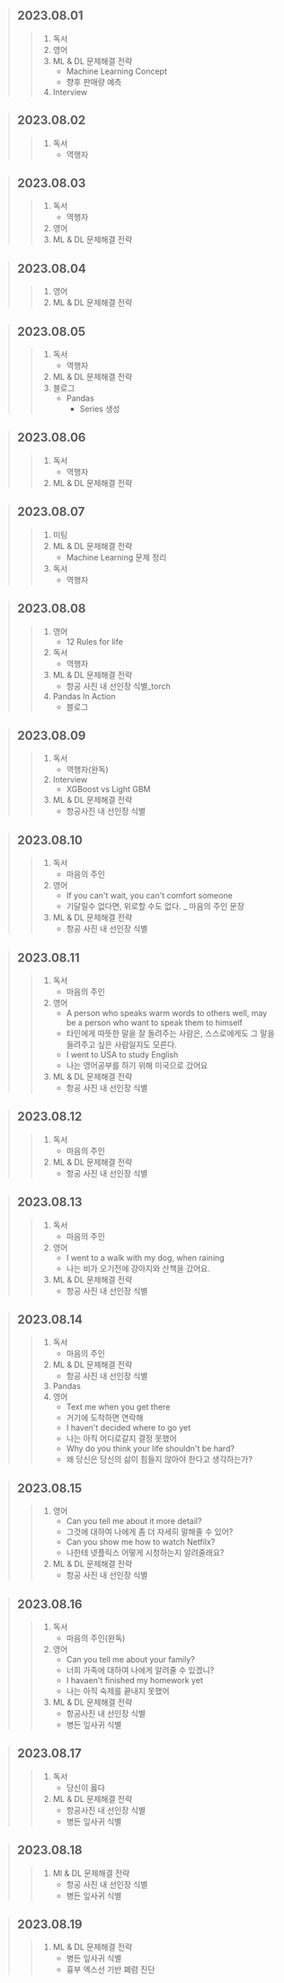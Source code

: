 > ## 2023.08.01
> > 1. 독서
> > 2. 영어
> > 3. ML & DL 문제해결 전략
> >    - Machine Learning Concept
> >    - 향후 판매량 예측
> > 4. Interview

> ## 2023.08.02
> > 1. 독서
> >    - 역행자

> ## 2023.08.03
> > 1. 독서
> >    - 역행자
> > 2. 영어
> > 3. ML & DL 문제해결 전략

> ## 2023.08.04
> > 1. 영어
> > 2. ML & DL 문제해결 전략

> ## 2023.08.05
> > 1. 독서
> >    - 역행자
> > 2. ML & DL 문제해결 전략
> > 3. 블로그
> >    - Pandas
> >      - Series 생성

> ## 2023.08.06
> > 1. 독서
> >    - 역행자
> > 2. ML & DL 문제해결 전략

> ## 2023.08.07
> > 1. 미팅
> > 2. ML & DL 문제해결 전략
> >    - Machine Learning 문제 정리
> > 3. 독서
> >    - 역행자

> ## 2023.08.08
> > 1. 영어
> >    - 12 Rules for life
> > 2. 독서
> >    - 역행자
> > 3. ML & DL 문제해결 전략
> >    - 항공 사진 내 선인장 식별_torch
> > 4. Pandas In Action
> >    - 블로그

> ## 2023.08.09
> > 1. 독서
> >    - 역행자(완독)
> > 2. Interview
> >    - XGBoost vs Light GBM
> > 3. ML & DL 문제해결 전략
> >    - 항공사진 내 선인장 식별

> ## 2023.08.10
> > 1. 독서
> >    - 마음의 주인
> > 2. 영어
> >    - If you can't wait, you can't comfort someone
> >    - 기달릴수 없다면, 위로할 수도 없다. _ 마음의 주인 문장
> > 3. ML & DL 문제해결 전략
> >    - 항공 사진 내 선인장 식별

> ## 2023.08.11
> > 1. 독서
> >    - 마음의 주인
> > 2. 영어
> >    - A person who speaks warm words to others well, may be a person who want to speak them to himself
> >    - 타인에게 따뜻한 말을 잘 돌려주는 사람은, 스스로에게도 그 말을 들려주고 싶은 사람일지도 모른다.
> >    - I went to USA to study English
> >    - 나는 영어공부를 하기 위해 미국으로 갔어요
> > 3. ML & DL 문제해결 전략
> >    - 항공 사진 내 선인장 식별

> ## 2023.08.12
> > 1. 독서
> >    - 마음의 주인
> > 2. ML & DL 문제해결 전략
> >    - 항공 사진 내 선인장 식별

> ## 2023.08.13
> > 1. 독서
> >    - 마음의 주인
> > 2. 영어
> >    - I went to a walk with my dog, when raining
> >    - 나는 비가 오기전에 강아지와 산책을 갔어요.
> > 3. ML & DL 문제해결 전략
> >    - 항공 사진 내 선인장 식별

> ## 2023.08.14
> > 1. 독서
> >    - 마음의 주인
> > 2. ML & DL 문제해결 전략
> >    - 항공 사진 내 선인장 식별
> > 3. Pandas
> > 4. 영어
> >    - Text me when you get there
> >    - 거기에 도착하면 연락해
> >    - I haven't decided where to go yet
> >    - 나는 아직 어디로갈지 결정 못했어
> >    - Why do you think your life shouldn't be hard?
> >    - 왜 당신은 당신의 삶이 힘들지 않아야 한다고 생각하는가?

> ## 2023.08.15
> > 1. 영어
> >    - Can you tell me about it more detail?
> >    - 그것에 대하여 나에게 좀 더 자세히 말해줄 수 있어?
> >    - Can you show me how to watch Netfilx?
> >    - 나한테 넷플릭스 어떻게 시청하는지 알려줄래요?
> > 2. ML & DL 문제해결 전략
> >    - 항공 사진 내 선인장 식별

> ## 2023.08.16
> > 1. 독서
> >    - 마음의 주인(완독)
> > 2. 영어
> >    - Can you tell me about your family?
> >    - 너희 가족에 대하여 나에게 알려줄 수 있겠니?
> >    - I havaen't finished my homework yet
> >    - 나는 아직 숙제를 끝내지 못했어
> > 3. ML & DL 문제해결 전략
> >    - 항공사진 내 선인장 식별
> >    - 병든 잎사귀 식별

> ## 2023.08.17
> > 1. 독서
> >    - 당신이 옳다
> > 2. ML & DL 문제해결 전략
> >    - 항공사진 내 선인장 식별
> >    - 병든 잎사귀 식별

> ## 2023.08.18
> > 1. Ml & DL 문제해결 전략
> >    - 항공 사진 내 선인장 식별
> >    - 병든 잎사귀 식별

> ## 2023.08.19
> > 1. ML & DL 문제해결 전략
> >    - 병든 잎사귀 식별
> >    - 흉부 엑스선 기반 폐렴 진단
